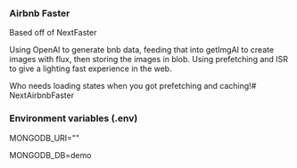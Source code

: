 ### Airbnb Faster

Based off of NextFaster

Using OpenAI to generate bnb data, feeding that into getImgAI to create images with flux, then storing the images in blob. Using prefetching and ISR to give a lighting fast experience in the web. 


Who needs loading states when you got prefetching and caching!# NextAirbnbFaster


### Environment variables (.env)

MONGODB_URI=""

MONGODB_DB=demo
